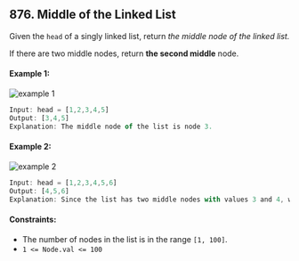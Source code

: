 ## 876. Middle of the Linked List

Given the `head` of a singly linked list, return _the middle node of the linked list._

If there are two middle nodes, return **the second middle** node.

#### Example 1:
![example 1](https://assets.leetcode.com/uploads/2021/07/23/lc-midlist1.jpg)
```js
Input: head = [1,2,3,4,5]
Output: [3,4,5]
Explanation: The middle node of the list is node 3.
```

#### Example 2:
![example 2](https://assets.leetcode.com/uploads/2021/07/23/lc-midlist2.jpg)
```js
Input: head = [1,2,3,4,5,6]
Output: [4,5,6]
Explanation: Since the list has two middle nodes with values 3 and 4, we return the second one.
```

#### Constraints:
- The number of nodes in the list is in the range `[1, 100]`.
- `1 <= Node.val <= 100`